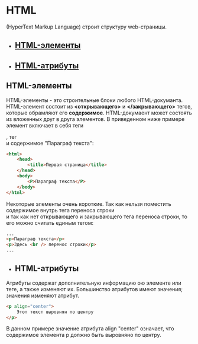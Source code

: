 # HTML
(HyperText Markup Language)
строит структуру web-страницы.
+ ## [HTML-элементы](#alements)
+ ## [HTML-атрибуты](#attrs)

## <a name="elements"></a>HTML-элементы
HTML-элементы - это строительные блоки любого HTML-докуманта.
HTML-элемент состоит из **<открывающего>** и **</закрывающего>** тегов, которые
обрамляют его **содержимое**.
HTML-докумаент может состоять из вложенных друг в друга элементов. В приведенном ниже примере 
элемент <body> включает в себя теги <p>, тег <br /> и содержимое "Параграф текста":
```html
<html>
    <head>
        <title>Первая страница</title>
    </head>
    <body>
        <P>Параграф текста</P>
    </body>
</html>
```
Некоторые элементы очень короткие. Так как нельзя поместить содержимое внутрь тега
переноса строки <br /> и так как нет открывающего и закрывающего тега переноса строки,
то его можно считать единым тегом:
```html
...
<p>Параграф текста</p>
<p>Здесь <br /> перенос строки</p>
...
```
+ ## <a name="attrs"></a> HTML-атрибуты
Атрибуты содержат дополнительную информацию ою элементе или теге, а также изменяют их.
Большинство атрибутов имеют значения; значения изменяют атрибут.
```html
<p align="center">
    Этот текст выровнян по центру
</p>
```
В данном примере значение атрибута align "center" означает, что содержимое элемента p должно быть выровняно по центру.